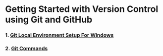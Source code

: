 # Getting Started with Version Control using Git and GitHub

### 1. [Git Local Environment Setup For Windows](https://anilkumarteegala.github.io/GitHub-101/Git-Local-Environment-Setup-(Windows))
### 2. [Git Commands](https://anilkumarteegala.github.io/GitHub-101/git-commands/)
